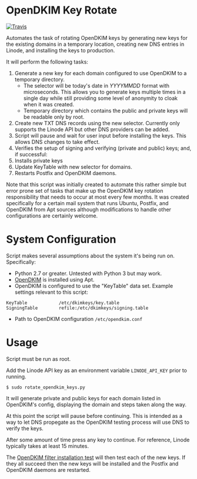 # OpenDKIM Key Rotate

[![Travis](https://travis-ci.org/tetsuo13/OpenDKIM-Rotate-Keys.svg?branch=master)](https://travis-ci.org/tetsuo13/OpenDKIM-Rotate-Keys)

Automates the task of rotating OpenDKIM keys by generating new keys for the
existing domains in a temporary location, creating new DNS entries in Linode,
and installing the keys to production.

It will perform the following tasks:

1. Generate a new key for each domain configured to use OpenDKIM to a
   temporary directory.
    * The selector will be today's date in *YYYYMMDD* format with
      microseconds. This allows you to generate keys multiple times in a
      single day while still providing some level of anonymity to cloak when
      it was created.
    * Temporary directory which contains the public and private keys will be
      readable only by root.
2. Create new TXT DNS records using the new selector. Currently only supports
   the Linode API but other DNS providers can be added.
3. Script will pause and wait for user input before installing the keys. This
   allows DNS changes to take effect.
4. Verifies the setup of signing and verifying (private and public) keys; and,
   if successful:
5. Installs private keys
6. Update KeyTable with new selector for domains.
6. Restarts Postfix and OpenDKIM daemons.

Note that this script was initially created to automate this rather simple but
error prone set of tasks that make up the OpenDKIM key rotation
responsibility that needs to occur at most every few months. It was created
specifically for a certain mail system that runs Ubuntu, Postfix, and OpenDKIM
from Apt sources although modifications to handle other configurations are
certainly welcome.

# System Configuration

Script makes several assumptions about the system it's being run on.
Specifically:

- Python 2.7 or greater. Untested with Python 3 but may work.
- [OpenDKIM](http://opendkim.org/) is installed using Apt.
- OpenDKIM is configured to use the "KeyTable" data set. Example settings
  relevant to this script:
```
KeyTable            /etc/dkimkeys/key.table
SigningTable        refile:/etc/dkimkeys/signing.table
```
- Path to OpenDKIM configuration `/etc/opendkim.conf`

# Usage

Script must be run as root.

Add the Linode API key as an environment variable `LINODE_API_KEY` prior to
running.

```shell
$ sudo rotate_opendkim_keys.py
```

It will generate private and public keys for each domain listed in OpenDKIM's
config, displaying the domain and steps taken along the way.

At this point the script will pause before continuing. This is intended as a
way to let DNS propegate as the OpenDKIM testing process will use DNS to
verify the keys.

After some amount of time press any key to continue. For reference, Linode
typically takes at least 15 minutes.

The
[OpenDKIM filter installation test](http://www.opendkim.org/opendkim-testkey.8.html)
will then test each of the new keys. If they all succeed then the new keys
will be installed and the Postfix and OpenDKIM daemons are restarted.

